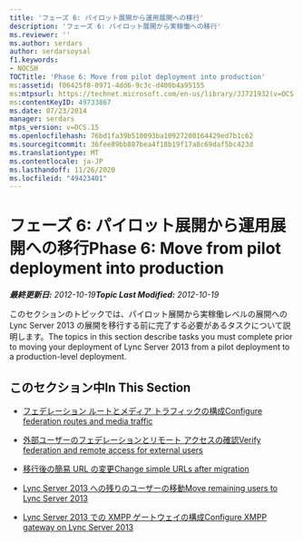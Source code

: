 ```yaml
---
title: 'フェーズ 6: パイロット展開から運用展開への移行'
description: 'フェーズ 6: パイロット展開から実稼働への移行'
ms.reviewer: ''
ms.author: serdars
author: serdarsoysal
f1.keywords:
- NOCSH
TOCTitle: 'Phase 6: Move from pilot deployment into production'
ms:assetid: f06425f8-0971-4dd6-9c3c-d400b4a95155
ms:mtpsurl: https://technet.microsoft.com/en-us/library/JJ721932(v=OCS.15)
ms:contentKeyID: 49733867
ms.date: 07/23/2014
manager: serdars
mtps_version: v=OCS.15
ms.openlocfilehash: 76bd1fa39b510093ba10927200164429ed7b1c62
ms.sourcegitcommit: 36fee89bb887bea4f18b19f17a8c69daf5bc423d
ms.translationtype: MT
ms.contentlocale: ja-JP
ms.lasthandoff: 11/26/2020
ms.locfileid: "49423401"
---
```

# <a name="phase-6-move-from-pilot-deployment-into-production"></a><span data-ttu-id="8a6b1-103">フェーズ 6: パイロット展開から運用展開への移行</span><span class="sxs-lookup"><span data-stu-id="8a6b1-103">Phase 6: Move from pilot deployment into production</span></span>

<div data-xmlns="http://www.w3.org/1999/xhtml">

<div class="topic" data-xmlns="http://www.w3.org/1999/xhtml" data-msxsl="urn:schemas-microsoft-com:xslt" data-cs="https://msdn.microsoft.com/">

<div data-asp="https://msdn2.microsoft.com/asp">



</div>

<div id="mainSection">

<div id="mainBody"><span data-ttu-id="8a6b1-104">

<span> </span></span><span class="sxs-lookup"><span data-stu-id="8a6b1-104">

<span> </span></span></span>

<span data-ttu-id="8a6b1-105">_**最終更新日:** 2012-10-19_</span><span class="sxs-lookup"><span data-stu-id="8a6b1-105">_**Topic Last Modified:** 2012-10-19_</span></span>

<span data-ttu-id="8a6b1-106">このセクションのトピックでは、パイロット展開から実稼働レベルの展開への Lync Server 2013 の展開を移行する前に完了する必要があるタスクについて説明します。</span><span class="sxs-lookup"><span data-stu-id="8a6b1-106">The topics in this section describe tasks you must complete prior to moving your deployment of Lync Server 2013 from a pilot deployment to a production-level deployment.</span></span>

<div>

## <a name="in-this-section"></a><span data-ttu-id="8a6b1-107">このセクション中</span><span class="sxs-lookup"><span data-stu-id="8a6b1-107">In This Section</span></span>

  - [<span data-ttu-id="8a6b1-108">フェデレーション ルートとメディア トラフィックの構成</span><span class="sxs-lookup"><span data-stu-id="8a6b1-108">Configure federation routes and media traffic</span></span>](configure-federation-routes-and-media-traffic.md)

  - [<span data-ttu-id="8a6b1-109">外部ユーザーのフェデレーションとリモート アクセスの確認</span><span class="sxs-lookup"><span data-stu-id="8a6b1-109">Verify federation and remote access for external users</span></span>](verify-federation-and-remote-access-for-external-users.md)

  - [<span data-ttu-id="8a6b1-110">移行後の簡易 URL の変更</span><span class="sxs-lookup"><span data-stu-id="8a6b1-110">Change simple URLs after migration</span></span>](change-simple-urls-after-migration.md)

  - [<span data-ttu-id="8a6b1-111">Lync Server 2013 への残りのユーザーの移動</span><span class="sxs-lookup"><span data-stu-id="8a6b1-111">Move remaining users to Lync Server 2013</span></span>](move-remaining-users-to-lync-server-2013.md)

  - [<span data-ttu-id="8a6b1-112">Lync Server 2013 での XMPP ゲートウェイの構成</span><span class="sxs-lookup"><span data-stu-id="8a6b1-112">Configure XMPP gateway on Lync Server 2013</span></span>](configure-xmpp-gateway-on-lync-server-2013.md)

<span data-ttu-id="8a6b1-113"></div>

</div>

<span> </span>

</div>

</div>

</span><span class="sxs-lookup"><span data-stu-id="8a6b1-113"></div>

</div>

<span> </span>

</div>

</div>

</span></span></div>

